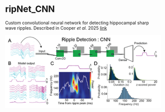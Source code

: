 # ripNet_CNN
Custom convolutional neural network for detecting hippocampal sharp wave ripples. Described in Cooper _et al._ 2025 [link](https://elifesciences.org/reviewed-preprints/101105)

![](images/Methods.png)
